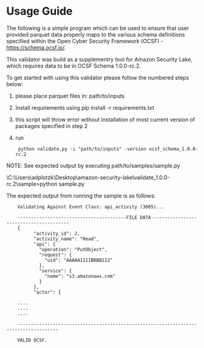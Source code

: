 Usage Guide
========================

The following is a simple program which can be used to ensure that user provided parquet data properly maps to the various schema definitions specified within the Open Cyber Security Framework (OCSF) - https://schema.ocsf.io/. 

This validator was build as a supplementry tool for Amazon Security Lake, which requires data to be in OCSF Schema 1.0.0-rc.2. 


To get started with using this validator please follow the numbered steps below:

1. please place parquet files in: path/to/inputs
    
3. Install requirements using 
        pip install -r requirements.txt

4. this script will throw error without installation of most current version of packages specified in step 2

5. run

		python validate.py -i "path/to/inputs" -version ocsf_schema_1.0.0-rc.2
		




NOTE: See expected output by executing path/to/samples/sample.py

\C:\Users\adplotzk\Desktop\amazon-security-lake\validate_1.0.0-rc.2\sample>python sample.py

The expected output from running the sample is as follows:

		Validating Against Event Class: api_activity (3005)...

		----------------------------------------FILE DATA----------------------------------------
		{
		      "activity_id": 2,
		      "activity_name": "Read",
		      "api": {
			    "operation": "PutObject",
			    "request": {
				  "uid": "AAAAA1111BBBB222"
			    },
			    "service": {
				  "name": "s3.amazonaws.com"
			    }
		      },
		      "actor": { 

		....
		....
		....

		-------------------------------------------------------------------------------------

		VALID OCSF.
